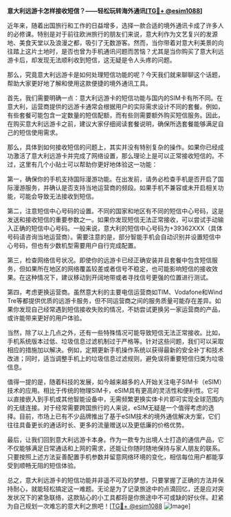 **意大利远游卡怎样接收短信？——轻松玩转海外通讯[[TG💪+ @esim1088](https://t.me/s/esim1088)]**

近年来，随着出国旅行和工作的日益增多，选择一款合适的境外通讯卡成了许多人的必修课。特别是对于前往欧洲旅行的朋友们来说，意大利作为文艺复兴的发源地、美食天堂以及浪漫之都，吸引了无数游客。然而，当你带着对意大利美景的向往踏上这片土地时，是否也曾为手机通讯问题而苦恼？尤其是当你购买了意大利远游卡后，却发现无法顺利收到短信，这无疑是令人头疼的问题。

那么，究竟意大利远游卡是如何处理短信功能的呢？今天我们就来聊聊这个话题，帮助大家更好地了解和使用这款便捷的境外通讯工具。

首先，我们需要明确一点：意大利远游卡的短信功能与国内的SIM卡有所不同。在意大利，运营商提供的远游卡通常会根据用户的实际需求设计不同的套餐。例如，有些套餐可能包含一定数量的短信配额，而有些则需要额外购买短信服务。因此，在购买意大利远游卡之前，建议大家仔细阅读套餐说明，确保所选套餐能够满足自己的短信使用需求。

那么，具体到如何接收短信的问题上，其实并没有特别复杂的操作。如果你已经成功激活了意大利远游卡并完成了网络设置，那么理论上是可以正常接收短信的。不过，这里有几个小贴士可以帮助你更好地体验这一功能：

第一，确保你的手机支持国际漫游功能。在出发前，请务必检查手机是否开启了国际漫游服务，并确认是否支持当地运营商的频段。如果手机不兼容或未开启相关功能，可能会导致无法接收到短信。

第二，注意短信中心号码的设置。不同的国家和地区有不同的短信中心号码，这是发送和接收短信的重要参数之一。如果你发现短信无法正常接收，可以尝试手动输入正确的短信中心号码。一般来说，意大利的短信中心号码为+39362XXX（具体号码请咨询当地运营商）。需要注意的是，部分智能手机会自动识别并设置短信中心号码，但也有少数机型需要用户自行完成配置。

第三，检查网络信号状况。即使你的远游卡已经正确安装并且套餐中包含短信服务，但如果所在地区的网络覆盖较差或者信号不稳定，也可能影响短信的接收效果。在这种情况下，建议移动到开阔地带或者寻找信号更强的位置进行测试。

第四，考虑更换运营商。虽然意大利的主要电信运营商如TIM、Vodafone和Wind Tre等都提供优质的远游卡服务，但不同运营商之间的服务质量可能存在差异。如果你发现自己经常遇到短信接收失败的情况，不妨尝试更换另一家运营商的产品，或许能带来更好的用户体验。

当然，除了以上几点之外，还有一些特殊情况可能导致短信无法正常接收。比如，手机系统版本过低、垃圾信息过滤机制过于严格等。针对这些问题，我们可以采取相应的措施加以解决。例如，定期更新手机操作系统以获得最新的安全补丁和技术改进；同时，适当调整手机上的垃圾信息过滤规则，避免误将重要短信归类为垃圾信息。

值得一提的是，随着科技的发展，如今越来越多的人开始关注电子SIM卡（eSIM）技术的应用。相比于传统的物理SIM卡，eSIM具有更高的灵活性和便利性。它可以直接嵌入到手机或其他智能设备中，无需频繁更换实体卡片即可实现全球范围内的无缝连接。对于经常需要跨国旅行的人来说，eSIM无疑是一个值得考虑的选择。目前，市场上已有不少品牌推出了基于eSIM技术的境外通信解决方案，它们往往具备更长的通话时长、更多的流量赠送以及更低廉的价格优势。

最后，让我们回到意大利远游卡本身。作为一款专为出境人士打造的通信产品，它不仅能够满足日常通话和上网的需求，还能让你随时随地保持与家人朋友的联系。只要按照上述方法妥善配置手机参数并留意网络环境的变化，相信每位用户都能享受到顺畅无阻的短信体验。

总之，意大利远游卡的短信功能并非遥不可及的梦想，只要掌握了正确的方法并保持耐心，就能轻松搞定这一难题。无论是为了记录旅途中的点滴回忆，还是应对突发状况下的紧急联络，这款贴心的小工具都将是你旅途中不可或缺的好伙伴。赶紧为自己规划一次难忘的意大利之旅吧！[[TG💪+ @esim1088](https://t.me/s/esim1088) ![Image](https://i.postimg.cc/4NQfJmqS/Snipaste-2025-05-13-00-14-12.png)]